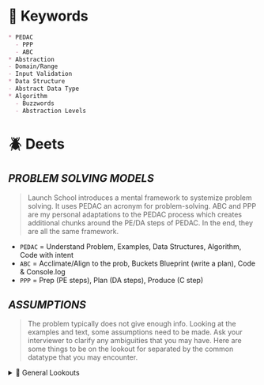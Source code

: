 <!--==================-->
# 🔑 Keywords
<!--==================-->
```md
* PEDAC
  - PPP
  - ABC
* Abstraction
- Domain/Range
- Input Validation
* Data Structure
- Abstract Data Type
* Algorithm
  - Buzzwords
  - Abstraction Levels
```
<!--==================-->
# 🪲 Deets
<!--==================-->
## _PROBLEM SOLVING MODELS_
> Launch School introduces a mental framework to systemize problem solving. It uses PEDAC an acronym for problem-solving. ABC and PPP are my personal adaptations to the PEDAC process which creates additional chunks around the PE/DA steps of PEDAC. In the end, they are all the same framework.

- `PEDAC` = Understand Problem, Examples, Data Structures, Algorithm, Code with intent
- `ABC` =  Acclimate/Align to the prob, Buckets Blueprint (write a plan), Code & Console.log
- `PPP` = Prep (PE steps), Plan (DA steps), Produce (C step)

## _ASSUMPTIONS_
> The problem typically does not give enough info. Looking at the examples and text, some assumptions need to be made. Ask your interviewer to clarify any ambiguities that you may have. Here are some things to be on the lookout for separated by the common datatype that you may encounter.

<details> <summary>🐝 General Lookouts</summary>

```md
- Lower/Upper Bounds of Values
  * `Domain`: Possible input values
  * `Range`: Possible output values
  - Use interval notation from mathematics [exclusive] and (inclusive) to specify possible values
- Input Validation
  - Can we assume that the input is always a certain data type?
    - If we can assume the data type, can we assume that within that data type, it won't be a weird value such as `0, -0, <0, '', []`?
- Term Definitions
  - Examples: word, palindrome,adjacent, consecutive, etc
</details> <!---------------------->
```

<details> <summary>🐝 Strings</summary>

```md
- Empty String
- Case Sensitivity
- Valid Values
- Alphabetical (a-z)
- Whitespace (space, new-line break, tab stop)
- Digits (0-9)
- Punctuation (.?!,;)
- Special characters (#$%)
</details> <!---------------------->
```
<details> <summary>🐝 Numbers</summary>

```md
- Integer or Float?
- +/- 0
- Negative numbers
- NaN, +/- Infinity
- Precision: Rounding
- If the answer is a float, should the output be rounded to the tenth place? Hundreth?_
  - Float rounding error. There can't be a perfect representation of certain decimal based numbers using binary
</details> <!---------------------->
```
<details> <summary>🐝 Objects</summary>

```md
- Return the same input object || new obj ref?
```
</details>

## _DATA_
> As presented by Launch School, the *Data Structure* section consists of any intermediate data structure aka collections that might be needed to go from input to output. Everyone agrees on this, but there seems to be some discrepancy on what people put here. I broadened this category to hold all intermediate variables not just collections. This includes simple variable containers such as counters and tallies. I like to think of this section as the buckets section.

> Data structures are a bigger topic in computer science. I don't want to go too much into detail at this stage, but learned a little bit out of scope to better understand this section. Specifically, I learned about `ADT` and `Data structures.`

Look at the output. If it's a data structure, you know that you will need that data structure a a certain point. Ask yourself, what data structure will help you reach the output. Is sequence important? Use an array. Is it better approached from a key-value pair approach? Use a hash map.

<details> <summary>🐜 ADT vs Data Structures</summary>

- `Abstract Data Type(ADT)` = Conceptual model of the expected operations and possible values of a data type. It's told from the point of view of the user. The ('what') a datatype should do and not how it's implemented
  - Lists (Sequence), Dictionary (Key value), Stack, Queue, Graph, Tree, Set
- `Data Structure` = The how a ADT gets implemented in the real world. From the point of view of the implementer
  - Static Arrays, Dynamic Arrays, Linked List, Hash Map, Adjacency List
</details> <!---------------------->

## _ALGORITHM_
<details><summary>🐝 Abstraction Layers</summary>

> Info can be broken down from more general to more specific. Start off with a bird's eye view and generally zoom into the details. There are generally 3 layers of `abstraction`. Within each layer, you wanna `decompose` and break down the steps into chunks. Make sure to keep each chunk appropriately abstracted for its layer. Stay in the top 2 layers when writing the algorithm. Don't overcrowd your algorithm with unnecessary complexity.
1. High Level Overview (ELI5)
2. Programming Speak (Language agnostic)
3. Language implementation (Language specific syntax & quirks)
</details> <!---------------------->

<details><summary>🐝 Buzzwords</summary>

> Using the right verbs can help ensure that you stay at the right abstraction layer. There are programming specific words such as loops or conditionals. There are language specific words such as when referring to a specific syntax. Use general verbs for the high level overview to ensure that you stay abstracted. Using the abstraction layers from the previous section, try to use verbs that match the appropriate abstraction level.
```yaml 🐜
# HIGH LEVEL BUZZWORDS
Variables: Create, Store
Collections: Select/Filter, Transform, Traverse/Search, Sort, Update, Remove
Loops: Repeat, Traverse/Search
Conditionals: Check, Test, Verify, Confirm
Operations: Calculate, Count, Combine
Other: Return, Output, Prompt

# MID LEVEL BUZZWORDS
Variables: Set, Get/Retrieve, Initialize
Collections: Iterate, Push, Pop, Append,
Loops: Iterate, For, While
Conditionals: If, Else if
Operations: Increment, Decrement

# LOW LEVEL BUZZWORDS
# Syntax specific words referring to specific methods/operators
Copy: Spread, concat
Variable: let, const
Looping: forEach, for..in, for..of
```
</details> <!---------------------->

<details><summary>🐝 Problem Solving Approach</summary>

```md
> Start off with the brute-force approach if you don't see any patterns, decompose into smaller steps and try to find any subprocesses.
- Pattern Finding
- Categorize the problem from your mental library
- Simplify the problem & solution
- Mix & Match algorithms to try to find a solution
```
</details> <!---------------------->

<details><summary>🐜 General Patterns</summary>

```md
1. Brute Force
2. Decomposition: Divide and Conquer, Dynamic Programming, Branch and Bound
3. Approximation: Greedy, Heuristic Approximation
```
</details> <!---------------------->

<details><summary>🦋 Formatting Pseudocode</summary>

> Formatting is not a huge deal when writing the algorithm. At the same time, having a consistent way of writing the algorithm can provide a sense of consistency and comfort when confronted with a new problem.
```yaml
# VISUAL MARKERS
# Visual markers are placed in gutters
# Placed before each step
(@): subprocess at that step
(*): difficult or most important step of algorithm
(?): unsure about this step

# PREFIXES
# placed before var for additional info
# used with separator (:)
in:(name): input:(inputName)
ou:(name): output:(outputName)
i:(elem): iteration(elemName)
v:(name): variable(varName)
```
</details> <!---------------------->

## _CODE WITH INTENT_
- Think about the algorithm in the context of your programming language
- Features/constraints of language
- Characteristics of data structures
- Built in method or function
- Syntax/ general patterns
- Code with intent. Log often
- Write implementation notes as necessary
- Create any test cases as needed
- Keep a mental note of variable scope of subprocesses
- Subprocesses are declared in global scope, but they are often called within the main process function
  - Keep track of which scope a variable is. Creating subprocesses and not having global variables can at times lead to scope confusion.
- Comment out extra test cases as needed and keep 1 test case.

<!--==================-->
# 🎪 CIRCUS
<!--==================-->
## _ADT AND DATA STRUCTURE TO BUILDINGS_
> To give an analogy, I like to think of ADTs as a blueprint for a building. The architect thinks about what the building should be: the entryways the exits, etc. However, the building itself is not built. This is similar to ADTS. ADTS provide a conceptual basis for what data structures should be without implementing it. *Data Structures*, on the other hand, are the implementation of ADTs. It is equivalent to an architect creating a building prototype that adheres to the safety standards and all the key points from the ADTS. Lastly, programming languages are akin to decorations placed after the building is created. Structurally, the Data Structure (building) all follow the same ADTs. However, the decorations (picture frames, paint, etc) differ between programming languages.

<!--==================-->
# 🧪 EXAMPLE
<!--==================-->
```js
/* [Start time]
INPUT: {datatype} varName: additional details about the input
OUTPUT: {datatype} varName: additional deets about output
RULES
- Enter term specifics here
- Check if input validation is needed
- Enter implicit assumptions
- Enter explicit requirements here
EXAMPLES:
- Base example here (1,2) -> 3
- Edge examples (2,3) -> 4
GOAL: Rephrase the question in your own words
------------------------------
DATA/BUCKETS/INTERMEDIATES
- {array} nameOfArray: description of array if provided
- {string} nameOfString: tally

PROCESS
  CREATE v:counter
  UPDATE the variable
@ CALCULATE the product of 3 * 3 -- @subprocessName
* VERIFY that product = 9
  - TRUE: ADD 1 to counter
  - FALSE: SUBTRACT 1 to counter
  RETURN counter variable

@Subprocess #1
  CREATE stuff here
  CHECK if it's true
    TRUE: PERFORM an action
    FALSE: PERFORM another action
*/

```

